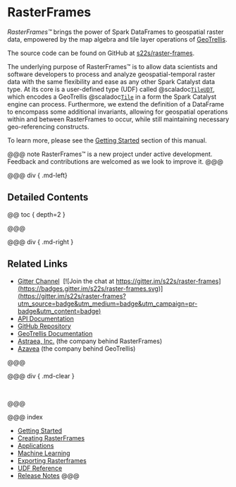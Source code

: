 # RasterFrames

_RasterFrames™_ brings the power of Spark DataFrames to geospatial raster data, empowered by the map algebra and tile layer 
operations of [GeoTrellis](https://geotrellis.io/). 

The source code can be found on GitHub at [s22s/raster-frames](https://github.com/s22s/raster-frames).

The underlying purpose of RasterFrames™ is to allow data scientists and software developers to process
and analyze geospatial-temporal raster data with the same flexibility and ease as any other Spark Catalyst data type. At its
core is a user-defined type (UDF) called @scaladoc[`TileUDT`](org.apache.spark.sql.gt.types.TileUDT), 
which encodes a GeoTrellis @scaladoc[`Tile`](geotrellis.raster.Tile) in a form the Spark Catalyst engine can process. 
Furthermore, we extend the definition of a DataFrame to encompass some additional invariants, allowing for geospatial 
operations within and between RasterFrames to occur, while still maintaining necessary geo-referencing constructs.

To learn more, please see the [Getting Started](getting-started.md) section of this manual.

@@@ note
RasterFrames™ is a new project under active development. Feedback and contributions are welcomed as we look to improve it.
@@@

@@@ div { .md-left}

## Detailed Contents

@@ toc { depth=2 }

@@@

@@@ div { .md-right }

## Related Links

* [Gitter Channel](https://gitter.im/s22s/raster-frames)&nbsp;&nbsp;[![Join the chat at https://gitter.im/s22s/raster-frames](https://badges.gitter.im/s22s/raster-frames.svg)](https://gitter.im/s22s/raster-frames?utm_source=badge&utm_medium=badge&utm_campaign=pr-badge&utm_content=badge)
* [API Documentation](latest/api/index.html)
* [GitHub Repository](https://github.com/s22s/raster-frames)
* [GeoTrellis Documentation](https://docs.geotrellis.io/en/latest/)
* [Astraea, Inc.](http://www.astraea.earth/) (the company behind RasterFrames)
* [Azavea](https://www.azavea.com/) (the company behind GeoTrellis)

@@@

@@@ div { .md-clear }

&nbsp;

@@@

@@@ index
* [Getting Started](getting-started.md)
* [Creating RasterFrames](creating-rasterframes.md)
* [Applications](apps/index.md)
* [Machine Learning](ml/index.md)
* [Exporting Rasterframes](exporting-rasterframes.md)
* [UDF Reference](reference.md)
* [Release Notes](release-notes.md)
@@@

